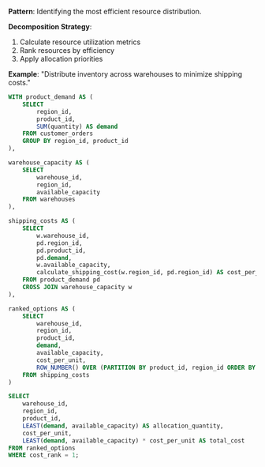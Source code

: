 **Pattern**: Identifying the most efficient resource distribution.

**Decomposition Strategy**:

1. Calculate resource utilization metrics
2. Rank resources by efficiency
3. Apply allocation priorities

**Example**: "Distribute inventory across warehouses to minimize shipping costs."

```SQL
WITH product_demand AS (
    SELECT
        region_id,
        product_id,
        SUM(quantity) AS demand
    FROM customer_orders
    GROUP BY region_id, product_id
),

warehouse_capacity AS (
    SELECT
        warehouse_id,
        region_id,
        available_capacity
    FROM warehouses
),

shipping_costs AS (
    SELECT
        w.warehouse_id,
        pd.region_id,
        pd.product_id,
        pd.demand,
        w.available_capacity,
        calculate_shipping_cost(w.region_id, pd.region_id) AS cost_per_unit
    FROM product_demand pd
    CROSS JOIN warehouse_capacity w
),

ranked_options AS (
    SELECT
        warehouse_id,
        region_id,
        product_id,
        demand,
        available_capacity,
        cost_per_unit,
        ROW_NUMBER() OVER (PARTITION BY product_id, region_id ORDER BY cost_per_unit) AS cost_rank
    FROM shipping_costs
)

SELECT
    warehouse_id,
    region_id,
    product_id,
    LEAST(demand, available_capacity) AS allocation_quantity,
    cost_per_unit,
    LEAST(demand, available_capacity) * cost_per_unit AS total_cost
FROM ranked_options
WHERE cost_rank = 1;
```
